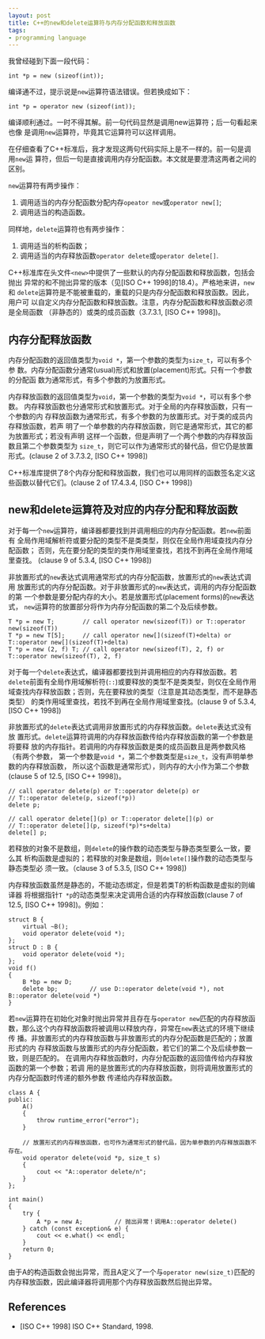```yaml
---
layout: post
title: C++的new和delete运算符与内存分配函数和释放函数
tags:
- programming language
---
```


我曾经碰到下面一段代码：

    int *p = new (sizeof(int));

编译通不过，提示说是`new`运算符语法错误。但若换成如下：

    int *p = operator new (sizeof(int));

编译顺利通过。一时不得其解。前一句代码显然是调用new运算符；后一句看起来也像
是调用`new`运算符，毕竟其它运算符可以这样调用。

在仔细查看了C++标准后，我才发现这两句代码实际上是不一样的。前一句是调用`new`运
算符，但后一句是直接调用内存分配函数。本文就是要澄清这两者之间的区别。

`new`运算符有两步操作：

1.  调用适当的内存分配函数分配内存`opeator new`或`operator new[]`;
2.  调用适当的构造函数。

同样地，`delete`运算符也有两步操作：

1.  调用适当的析构函数；
2.  调用适当的内存释放函数`operator delete`或`operator delete[]`.

C++标准库在头文件`<new>`中提供了一些默认的内存分配函数和释放函数，包括会抛出
异常的和不抛出异常的版本（见[ISO C++ 1998]的18.4）。严格地来讲，`new`和
`delete`运算符是不能被重载的，重载的只是内存分配函数和释放函数。因此，用户可
以自定义内存分配函数和释放函数。注意，内存分配函数和释放函数必须是全局函数
（非静态的）或类的成员函数（3.7.3.1, [ISO C++ 1998])。

## 内存分配释放函数

内存分配函数的返回值类型为`void *`，第一个参数的类型为`size_t`，可以有多个参
数。内存分配函数分通常(usual)形式和放置(placement)形式。只有一个参数的分配函
数为通常形式，有多个参数的为放置形式。

内存释放函数的返回值类型为`void`，第一个参数的类型为`void *`，可以有多个参数。
内存释放函数也分通常形式和放置形式。对于全局的内存释放函数，只有一个参数的内
存释放函数为通常形式，有多个参数的为放置形式。对于类的成员内存释放函数，若声
明了一个单参数的内存释放函数，则它是通常形式，其它的都为放置形式；若没有声明
这样一个函数，但是声明了一个两个参数的内存释放函数且第二个参数类型为
`size_t`，则它可以作为通常形式的替代品，但它仍是放置形式。(clause 2 of
3.7.3.2, [ISO C++ 1998])

C++标准库提供了8个内存分配和释放函数，我们也可以用同样的函数签名定义这些函数以替代它们。(clause 2 of 17.4.3.4, [ISO C++ 1998])

## new和delete运算符及对应的内存分配和释放函数

对于每一个`new`运算符，编译器都要找到并调用相应的内存分配函数。若`new`前面有
全局作用域解析符或要分配的类型不是类类型，则仅在全局作用域查找内存分配函数；
否则，先在要分配的类型的类作用域里查找，若找不到再在全局作用域里查找。
(clause 9 of 5.3.4, [ISO C++ 1998])

非放置形式的`new`表达式调用通常形式的内存分配函数，放置形式的`new`表达式调用
放置形式的内存分配函数。对于非放置形式的`new`表达式，调用的内存分配函数的第
一个参数是要分配内存的大小。若是放置形式(placement forms)的`new`表达式，
`new`运算符的放置部分将作为内存分配函数的第二个及后续参数。

    T *p = new T;        // call operator new(sizeof(T)) or T::operator new(sizeof(T))
    T *p = new T[5];     // call operator new[](sizeof(T)+delta) or T::operator new[](sizeof(T)+delta)
    T *p = new (2, f) T; // call operator new(sizeof(T), 2, f) or T::operator new(sizeof(T), 2, f)

对于每一个`delete`表达式，编译器都要找到并调用相应的内存释放函数。若
`delete`前面有全局作用域解析符(`::`)或要释放的类型不是类类型，则仅在全局作用
域查找内存释放函数；否则，先在要释放的类型（注意是其动态类型，而不是静态类型）
的类作用域里查找，若找不到再在全局作用域里查找。(clause 9 of 5.3.4, [ISO
C++ 1998])

非放置形式的`delete`表达式调用非放置形式的内存释放函数。`delete`表达式没有放
置形式。`delete`运算符调用的内存释放函数传给内存释放函数的第一个参数是将要释
放的内存指针。若调用的内存释放函数是类的成员函数且是两参数风格（有两个参数，
第一个参数是`void *`，第二个参数类型是`size_t`，没有声明单参数的内存释放函数，
所以这个函数是通常形式），则内存的大小作为第二个参数(clause 5 of 12.5, [ISO
C++ 1998])。

    // call operator delete(p) or T::operator delete(p) or 
    // T::operator delete(p, sizeof(*p))
    delete p;    

    // call operator delete[](p) or T::operator delete[](p) or
    // T::operator delete[](p, sizeof(*p)*s+delta)
    delete[] p;  

若释放的对象不是数组，则`delete`的操作数的动态类型与静态类型要么一致，要么其
析构函数是虚拟的；若释放的对象是数组，则`delete[]`操作数的动态类型与静态类型必
须一致。（clause 3 of 5.3.5, [ISO C++ 1998])
    
内存释放函数虽然是静态的，不能动态绑定，但是若类T的析构函数是虚拟的则编译器
将根据指针`T *p`的动态类型来决定调用合适的内存释放函数(clause 7 of 12.5, [ISO
C++ 1998])。例如：
    
    struct B {
        virtual ~B();
        void operator delete(void *);
    };
    struct D : B {
        void operator delete(void *);
    };
    void f()
    {
        B *bp = new D;
        delete bp;         // use D::operator delete(void *), not B::operator delete(void *)
    }

若`new`运算符在初始化对象时抛出异常并且存在与`operator new`匹配的内存释放函
数，那么这个内存释放函数将被调用以释放内存，异常在`new`表达式的环境下继续传
播。非放置形式的内存释放函数与非放置形式的内存分配函数是匹配的；放置形式的内
存释放函数与放置形式的内存分配函数，若它们的第二个及后续参数一致，则是匹配的。
在调用内存释放函数时，内存分配函数的返回值传给内存释放函数的第一个参数；若调
用的是放置形式的内存释放函数，则将调用放置形式的内存分配函数时传递的额外参数
传递给内存释放函数。
    
    class A {
    public:
        A()
        {
            throw runtime_error("error");
        }

        // 放置形式的内存释放函数，也可作为通常形式的替代品，因为单参数的内存释放函数不存在。
        void operator delete(void *p, size_t s) 
        {
            cout << "A::operator delete/n";
        }
    };
    
    int main()
    {
        try {
            A *p = new A;         // 抛出异常！调用A::operator delete()
        } catch (const exception& e) {
            cout << e.what() << endl;
        }
        return 0;
    }

由于A的构造函数会抛出异常，而且A定义了一个与`operator new(size_t)`匹配的内存释放函数，因此编译器将调用那个内存释放函数然后抛出异常。

## References
* [ISO C++ 1998] ISO C++ Standard, 1998.
